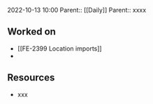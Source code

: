2022-10-13 10:00
Parent:: [[Daily]] 
Parent:: xxxx

## Worked on

- [[FE-2399 Location imports]]
- 

## Resources

- xxx




